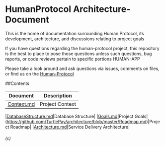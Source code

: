 # HumanProtocol Architecture-Document
This is the home of documentation surrounding Human Protocol, its development, architecture, and discussions relating to project goals

If you have questions regarding the human-protocol project, this repository is the best to place to pose those questions unless such questions, bug reports, or code reviews pertain to specific portions HUMAN-APP

Please take a look around and ask questions via issues, comments on files, or find us on the [Human-Protocol](https://www.humanprotocol.org)

##Contents

|Document|Description|
|---|---|
|[Context.md](https://github.com/)|Project Context|

|[DatabaseStructure.md](https://github.com/TurtlePay/architecture/blob/master/DatabaseStructure.md)|Database Structure|
|[Goals.md](https://github.com/TurtlePay/architecture/blob/master/Goals.md)|Project Goals|
(https://github.com/TurtlePay/architecture/blob/master/Roadmap.md)|Project Roadmap|
|[Architecture.md](https://github.com/TurtlePay/architecture/blob/master/Architecture.md)|Service Delivery Architecture|

###### (c) 
